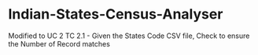 # Indian-States-Census-Analyser

Modified to UC 2 TC 2.1 - Given the States Code CSV file, Check to ensure the Number of Record matches